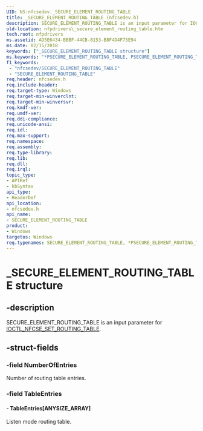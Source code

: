 ```yaml
---
UID: NS:nfcsedev._SECURE_ELEMENT_ROUTING_TABLE
title: _SECURE_ELEMENT_ROUTING_TABLE (nfcsedev.h)
description: SECURE_ELEMENT_ROUTING_TABLE is an input parameter for IOCTL_NFCSE_SET_ROUTING_TABLE.
old-location: nfpdrivers\_secure_element_routing_table.htm
tech.root: nfpdrivers
ms.assetid: AD5E6434-BBBF-44CB-8153-B8F4D4F75E94
ms.date: 02/15/2018
keywords: ["_SECURE_ELEMENT_ROUTING_TABLE structure"]
ms.keywords: "*PSECURE_ELEMENT_ROUTING_TABLE, PSECURE_ELEMENT_ROUTING_TABLE, P_SECURE_ELEMENT_ROUTING_TABLE, P_SECURE_ELEMENT_ROUTING_TABLE structure pointer [Near-Field Proximity Drivers], SECURE_ELEMENT_ROUTING_TABLE, SECURE_ELEMENT_ROUTING_TABLE structure [Near-Field Proximity Drivers], _SECURE_ELEMENT_ROUTING_TABLE, nfcsedev/P_SECURE_ELEMENT_ROUTING_TABLE, nfcsedev/_SECURE_ELEMENT_ROUTING_TABLE, nfpdrivers._secure_element_routing_table"
f1_keywords:
 - "nfcsedev/SECURE_ELEMENT_ROUTING_TABLE"
 - "SECURE_ELEMENT_ROUTING_TABLE"
req.header: nfcsedev.h
req.include-header: 
req.target-type: Windows
req.target-min-winverclnt: 
req.target-min-winversvr: 
req.kmdf-ver: 
req.umdf-ver: 
req.ddi-compliance: 
req.unicode-ansi: 
req.idl: 
req.max-support: 
req.namespace: 
req.assembly: 
req.type-library: 
req.lib: 
req.dll: 
req.irql: 
topic_type:
- APIRef
- kbSyntax
api_type:
- HeaderDef
api_location:
- nfcsedev.h
api_name:
- SECURE_ELEMENT_ROUTING_TABLE
product:
- Windows
targetos: Windows
req.typenames: SECURE_ELEMENT_ROUTING_TABLE, *PSECURE_ELEMENT_ROUTING_TABLE
---
```


# _SECURE_ELEMENT_ROUTING_TABLE structure


## -description


SECURE_ELEMENT_ROUTING_TABLE is an input parameter for <a href="https://docs.microsoft.com/windows-hardware/drivers/ddi/nfcsedev/ni-nfcsedev-ioctl_nfcse_set_routing_table">IOCTL_NFCSE_SET_ROUTING_TABLE</a>.


## -struct-fields




### -field NumberOfEntries

Number of routing table entries.


### -field TableEntries

 




#### - TableEntries[ANYSIZE_ARRAY]

Listen mode routing table.

